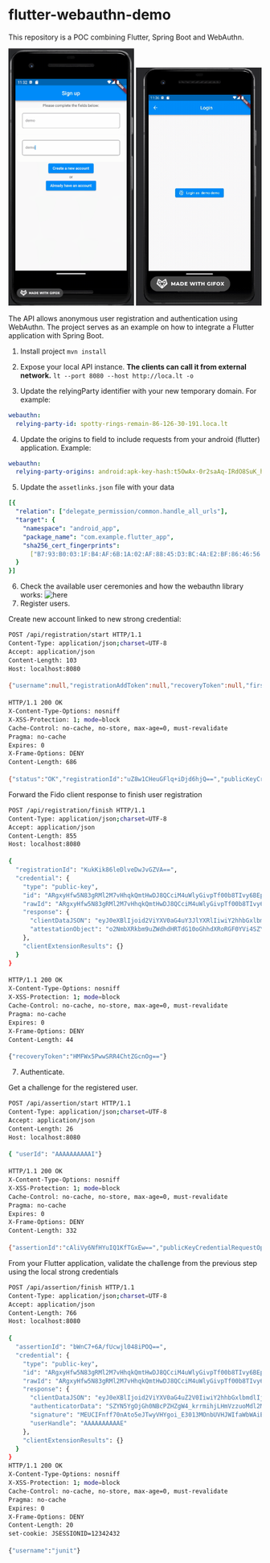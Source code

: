 # flutter-webauthn-demo

This repository is a POC combining Flutter, Spring Boot and WebAuthn.

<img src="register.gif" width="250"/>

<img src="demo.gif" width="250"/>

The API allows anonymous user registration and authentication using WebAuthn.
The project serves as an example on how to integrate a Flutter application with Spring Boot.

1. Install project `mvn install`

2. Expose your local API instance.
**The clients can call it from external network.**
`lt --port 8080 --host http://loca.lt -o`

3. Update the relyingParty identifier with your new temporary domain. For example:
```yaml
webauthn:
  relying-party-id: spotty-rings-remain-86-126-30-191.loca.lt
```
4. Update the origins to field to include requests from your android (flutter) application. Example:
```yaml
webauthn:
  relying-party-origins: android:apk-key-hash:t5OwAx-0r2saAq-IRdO8SuK_hkZWOglhkDSwg7OSpFE
```
5. Update the `assetlinks.json` file with your data
```yaml
[{
  "relation": ["delegate_permission/common.handle_all_urls"],
  "target": {
    "namespace": "android_app",
    "package_name": "com.example.flutter_app",
    "sha256_cert_fingerprints":
      ["B7:93:B0:03:1F:B4:AF:6B:1A:02:AF:88:45:D3:BC:4A:E2:BF:86:46:56:3A:09:61:90:34:B0:83:B3:92:A4:51"]
  }
}]
```
6. Check the available user ceremonies and how the webauthn library works: ![here](docs/doc.png)
6. Register users. 

Create new account linked to new strong credential:
```bash
POST /api/registration/start HTTP/1.1
Content-Type: application/json;charset=UTF-8
Accept: application/json
Content-Length: 103
Host: localhost:8080

{"username":null,"registrationAddToken":null,"recoveryToken":null,"firstName":"Gica","lastName":"Hagi"}

HTTP/1.1 200 OK
X-Content-Type-Options: nosniff
X-XSS-Protection: 1; mode=block
Cache-Control: no-cache, no-store, max-age=0, must-revalidate
Pragma: no-cache
Expires: 0
X-Frame-Options: DENY
Content-Length: 686

{"status":"OK","registrationId":"uZ8w1CHeuGFlq+iDjd6hjQ==","publicKeyCredentialCreationOptions":{"rp":{"name":"localhost","id":"localhost"},"user":{"name":"4aee1347-5c65-43af-b21e-da33c903906d","displayName":"Gica Hagi","id":"AAAAAAAAAAE"},"challenge":"MC-GtpfdH3UYZpNIjW2Ipz8cPA8y36wXTMFsRqegrG4","pubKeyCredParams":[{"alg":-7,"type":"public-key"},{"alg":-257,"type":"public-key"}],"timeout":{"empty":true,"present":false},"excludeCredentials":{"empty":false,"present":true},"authenticatorSelection":{"empty":false,"present":true},"attestation":"none","extensions":{"appidExclude":{"empty":true,"present":false},"credProps":true,"largeBlob":{"empty":true,"present":false},"uvm":null}}}
```

Forward the Fido client response to finish user registration
```bash
POST /api/registration/finish HTTP/1.1
Content-Type: application/json;charset=UTF-8
Accept: application/json
Content-Length: 855
Host: localhost:8080

{
  "registrationId": "KukKik86leDlveDwJvGZVA==",
  "credential": {
    "type": "public-key",
    "id": "ARgxyHfw5N83gRMl2M7vHhqkQmtHwDJ8QCciM4uWlyGivpTf00b8TIvy6BEpBAZVCA9J5w",
    "rawId": "ARgxyHfw5N83gRMl2M7vHhqkQmtHwDJ8QCciM4uWlyGivpTf00b8TIvy6BEpBAZVCA9J5w",
    "response": {
      "clientDataJSON": "eyJ0eXBlIjoid2ViYXV0aG4uY3JlYXRlIiwiY2hhbGxlbmdlIjoidTZvVFJqSDlpdk5HVnRORGRKZ2VTYWItWHNibEt6TGw1VHRKaTJaUmpCOCIsIm9yaWdpbiI6Imh0dHA6Ly9sb2NhbGhvc3Q6ODA4MCIsImNyb3NzT3JpZ2luIjpmYWxzZX0",
      "attestationObject": "o2NmbXRkbm9uZWdhdHRTdG10oGhhdXRoRGF0YVi4SZYN5YgOjGh0NBcPZHZgW4_krrmihjLHmVzzuoMdl2NFYQFsmK3OAAI1vMYKZIsLJfHwVQMANAEYMch38OTfN4ETJdjO7x4apEJrR8AyfEAnIjOLlpchor6U39NG_EyL8ugRKQQGVQgPSeelAQIDJiABIVggRrK9x1qVGusI8SJ2mhhtl0eY2wN4jJgGhUnoefCZSrgiWCBXhX1M2HIdIZDENOvj5NRZY_rR51ylCXJuvA6UivFpxQ"
    },
    "clientExtensionResults": {}
  }
}

HTTP/1.1 200 OK
X-Content-Type-Options: nosniff
X-XSS-Protection: 1; mode=block
Cache-Control: no-cache, no-store, max-age=0, must-revalidate
Pragma: no-cache
Expires: 0
X-Frame-Options: DENY
Content-Length: 44

{"recoveryToken":"HMFWx5PwwSRR4ChtZGcnOg=="}
```
7. Authenticate.

Get a challenge for the registered user.

```bash
POST /api/assertion/start HTTP/1.1
Content-Type: application/json;charset=UTF-8
Accept: application/json
Content-Length: 26
Host: localhost:8080

{ "userId": "AAAAAAAAAAI"}

HTTP/1.1 200 OK
X-Content-Type-Options: nosniff
X-XSS-Protection: 1; mode=block
Cache-Control: no-cache, no-store, max-age=0, must-revalidate
Pragma: no-cache
Expires: 0
X-Frame-Options: DENY
Content-Length: 332

{"assertionId":"cAliVy6NfHYuIQ1KfTGxEw==","publicKeyCredentialRequestOptions":{"challenge":"m_BPnt9t5F_YGxqUqvYevBMqCXpexu0KUZYjtMY0q34","timeout":null,"rpId":"localhost","allowCredentials":[{"type":"public-key","id":"AAAAAAAAAHs","transports":null}],"userVerification":null,"extensions":{"appid":null,"largeBlob":null,"uvm":null}}}
```
From your Flutter application, validate the challenge from the previous step using the local strong credentials 

```bash
POST /api/assertion/finish HTTP/1.1
Content-Type: application/json;charset=UTF-8
Accept: application/json
Content-Length: 766
Host: localhost:8080

{
  "assertionId": "bWnC7+6A/fUcwjl048iPOQ==",
  "credential": {
    "type": "public-key",
    "id": "ARgxyHfw5N83gRMl2M7vHhqkQmtHwDJ8QCciM4uWlyGivpTf00b8TIvy6BEpBAZVCA9J5w",
    "rawId": "ARgxyHfw5N83gRMl2M7vHhqkQmtHwDJ8QCciM4uWlyGivpTf00b8TIvy6BEpBAZVCA9J5w",
    "response": {
      "clientDataJSON": "eyJ0eXBlIjoid2ViYXV0aG4uZ2V0IiwiY2hhbGxlbmdlIjoiVWVCWWtKdTRjdk5xeDZGRmk0cVNJTDhLSURveDBwcXlNUzlXNmJBYlRIOCIsIm9yaWdpbiI6Imh0dHA6Ly9sb2NhbGhvc3Q6ODA4MCIsImNyb3NzT3JpZ2luIjpmYWxzZX0",
      "authenticatorData": "SZYN5YgOjGh0NBcPZHZgW4_krrmihjLHmVzzuoMdl2MFYQFsow",
      "signature": "MEUCIFnff70nAto5eJTwyVHYgoi_E3013MOnbUVHJWIfaWbWAiEA9tw1WfZjTl1LOx3JF4-HQVPDhvVNVpRMXmtR2BN3m9I",
      "userHandle": "AAAAAAAAAAE"
    },
    "clientExtensionResults": {}
  }
}
HTTP/1.1 200 OK
X-Content-Type-Options: nosniff
X-XSS-Protection: 1; mode=block
Cache-Control: no-cache, no-store, max-age=0, must-revalidate
Pragma: no-cache
Expires: 0
X-Frame-Options: DENY
Content-Length: 20
set-cookie: JSESSIONID=12342432

{"username":"junit"}
```
